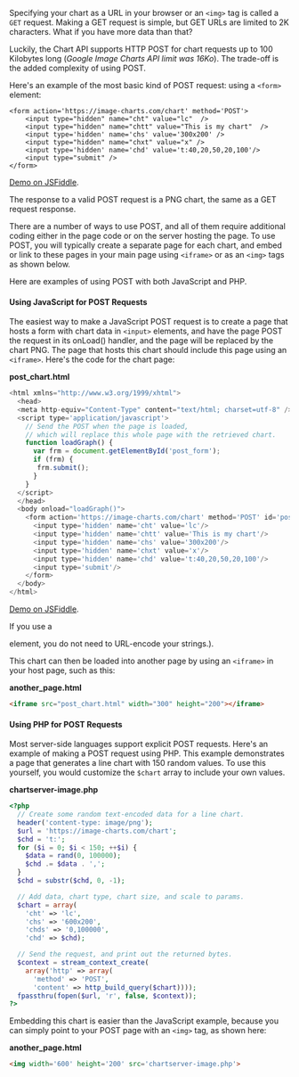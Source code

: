 Specifying your chart as a URL in your browser or an `<img>` tag is called a `GET` request. Making a GET request is simple, but GET URLs are limited to 2K characters. What if you have more data than that?

Luckily, the Chart API supports HTTP POST for chart requests up to 100 Kilobytes long (*Google Image Charts API limit was 16Ko*). The trade-off is the added complexity of using POST.

Here's an example of the most basic kind of POST request: using a `<form>` element:

```
<form action='https://image-charts.com/chart' method='POST'>
    <input type="hidden" name="cht" value="lc"  />
    <input type="hidden" name="chtt" value="This is my chart"  />
    <input type='hidden' name='chs' value='300x200' />
    <input type="hidden" name="chxt" value="x" />
    <input type='hidden' name='chd' value='t:40,20,50,20,100'/>
    <input type="submit" />
</form>
```

[Demo on JSFiddle](https://jsfiddle.net/FGRibreau/9nw2qfqt/3/).

The response to a valid POST request is a PNG chart, the same as a GET request response.

There are a number of ways to use POST, and all of them require additional coding either in the page code or on the server hosting the page. To use POST, you will typically create a separate page for each chart, and embed or link to these pages in your main page using `<iframe>` or as an `<img>` tags as shown below.

Here are examples of using POST with both JavaScript and PHP.


#### Using JavaScript for POST Requests

The easiest way to make a JavaScript POST request is to create a page that hosts a form with chart data in `<input>` elements, and have the page POST the request in its onLoad() handler, and the page will be replaced by the chart PNG. The page that hosts this chart should include this page using an `<iframe>`. Here's the code for the chart page:

**post_chart.html**

```js
<html xmlns="http://www.w3.org/1999/xhtml">
  <head>
  <meta http-equiv="Content-Type" content="text/html; charset=utf-8" />
  <script type='application/javascript'>
    // Send the POST when the page is loaded,
    // which will replace this whole page with the retrieved chart.
    function loadGraph() {
      var frm = document.getElementById('post_form');
      if (frm) {
       frm.submit();
      }
    }
  </script>
  </head>
  <body onload="loadGraph()">
    <form action='https://image-charts.com/chart' method='POST' id='post_form'>
      <input type='hidden' name='cht' value='lc'/>
      <input type='hidden' name='chtt' value='This is my chart'/>
      <input type='hidden' name='chs' value='300x200'/>
      <input type='hidden' name='chxt' value='x'/>
      <input type='hidden' name='chd' value='t:40,20,50,20,100'/>
      <input type='submit'/>
    </form>
  </body>
</html>
```

[Demo on JSFiddle](https://jsfiddle.net/FGRibreau/8ctwd87n/).

If you use a <form> element, you do not need to URL-encode your strings.).

This chart can then be loaded into another page by using an `<iframe>` in your host page, such as this:

**another_page.html**

```html
<iframe src="post_chart.html" width="300" height="200"></iframe>
```

#### Using PHP for POST Requests

Most server-side languages support explicit POST requests. Here's an example of making a POST request using PHP. This example demonstrates a page that generates a line chart with 150 random values. To use this yourself, you would customize the `$chart` array to include your own values.

**chartserver-image.php**

```php
<?php
  // Create some random text-encoded data for a line chart.
  header('content-type: image/png');
  $url = 'https://image-charts.com/chart';
  $chd = 't:';
  for ($i = 0; $i < 150; ++$i) {
    $data = rand(0, 100000);
    $chd .= $data . ',';
  }
  $chd = substr($chd, 0, -1);

  // Add data, chart type, chart size, and scale to params.
  $chart = array(
    'cht' => 'lc',
    'chs' => '600x200',
    'chds' => '0,100000',
    'chd' => $chd);

  // Send the request, and print out the returned bytes.
  $context = stream_context_create(
    array('http' => array(
      'method' => 'POST',
      'content' => http_build_query($chart))));
  fpassthru(fopen($url, 'r', false, $context));
?>
```

Embedding this chart is easier than the JavaScript example, because you can simply point to your POST page with an `<img>` tag, as shown here:

**another_page.html**

```html
<img width='600' height='200' src='chartserver-image.php'>
```
